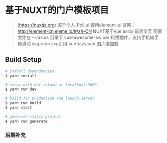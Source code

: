 # 基于NUXT的门户模板项目

> (https://nuxtjs.org) 源于个人-Poli
> ui 使用element-ui  官网：http://element-cn.eleme.io/#/zh-CN
> NUXT基于vue
> axios 前后交互 配置文件在 ～/axios 目录下
> vue-awesome-swiper 轮播插件，支持手机端手势滑动
> svg-icon svg引用
> vue-lazyload 图片懒加载

## Build Setup

``` bash
# install dependencies
$ yarn install

# serve with hot reload at localhost:3000
$ yarn run dev

# build for production and launch server
$ yarn run build
$ yarn start

# generate static project
$ yarn run generate
```
### 后期补充

